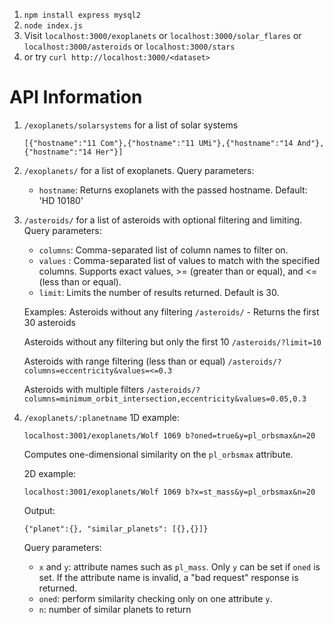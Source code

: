 1. `npm install express mysql2`
2. `node index.js`
3. Visit `localhost:3000/exoplanets` or `localhost:3000/solar_flares` or `localhost:3000/asteroids` or `localhost:3000/stars`
4. or try `curl http://localhost:3000/<dataset>`

# API Information

1. `/exoplanets/solarsystems` for a list of solar systems
   ```
   [{"hostname":"11 Com"},{"hostname":"11 UMi"},{"hostname":"14 And"},{"hostname":"14 Her"}]
   ```
2. `/exoplanets/` for a list of exoplanets.
   Query parameters:
   - `hostname`: Returns exoplanets with the passed hostname. Default: 'HD 10180'
  
3. `/asteroids/` for a list of asteroids with optional filtering and limiting.
   Query parameters:
   - `columns`: Comma-separated list of column names to filter on.
   - `values` : Comma-separated list of values to match with the specified columns.
                Supports exact values, >= (greater than or equal), and <= (less than or equal).
   - `limit`:  Limits the number of results returned. Default is 30.

   Examples:
   Asteroids without any filtering
   `/asteroids/` - Returns the first 30 asteroids

   Asteroids without any filtering but only the first 10
   `/asteroids/?limit=10`

   Asteroids with range filtering (less than or equal)
   `/asteroids/?columns=eccentricity&values=<=0.3`

   Asteroids with multiple filters
   `/asteroids/?columns=minimum_orbit_intersection,eccentricity&values=0.05,0.3`
   
4. `/exoplanets/:planetname`
   1D example:
   ```
   localhost:3001/exoplanets/Wolf 1069 b?oned=true&y=pl_orbsmax&n=20
   ```
   Computes one-dimensional similarity on the `pl_orbsmax` attribute.

   2D example:
   ```
   localhost:3001/exoplanets/Wolf 1069 b?x=st_mass&y=pl_orbsmax&n=20
   ```

   Output:
   ```
   {"planet":{}, "similar_planets": [{},{}]}
   ```

   Query parameters:
   - `x` and `y`: attribute names such as `pl_mass`. Only `y` can be set if `oned`
     is set. If the attribute name is invalid, a "bad request" response is returned.
   - `oned`: perform similarity checking only on one attribute `y`.
   - `n`: number of similar planets to return
   